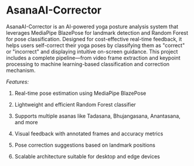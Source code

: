 # AsanaAI-Corrector
AsanaAI-Corrector is an AI-powered yoga posture analysis system that leverages MediaPipe BlazePose for landmark detection and Random Forest for pose classification. Designed for cost-effective real-time feedback, it helps users self-correct their yoga poses by classifying them as "correct" or "incorrect" and displaying intuitive on-screen guidance. This project includes a complete pipeline—from video frame extraction and keypoint processing to machine learning-based classification and correction mechanism.

*Features:*

 1. Real-time pose estimation using MediaPipe BlazePose

 2. Lightweight and efficient Random Forest classifier

 3. Supports multiple asanas like Tadasana, Bhujangasana, Anantasana, and more

 4. Visual feedback with annotated frames and accuracy metrics

 5. Pose correction suggestions based on landmark positions

 6. Scalable architecture suitable for desktop and edge devices
